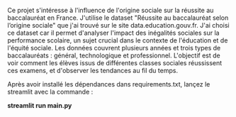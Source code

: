 Ce projet s'intéresse à l'influence de l'origine sociale sur la réussite au baccalauréat en France. J'utilise le dataset "Réussite au baccalauréat selon l’origine sociale" que j'ai trouvé sur le site data.education.gouv.fr. J'ai choisi ce dataset car il permet d'analyser l'impact des inégalités sociales sur la performance scolaire, un sujet crucial dans le contexte de l'éducation et de l'équité sociale. Les données couvrent plusieurs années et trois types de baccalauréats : général, technologique et professionnel. L'objectif est de voir comment les élèves issus de différentes classes sociales réussissent ces examens, et d'observer les tendances au fil du temps.  

Après avoir installé les dépendances dans requirements.txt, lançez le streamlit avec la commande :  

**streamlit run main.py**
